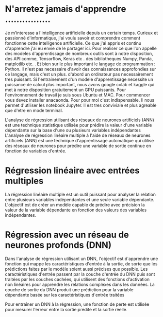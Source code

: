 # N'arretez jamais d'apprendre ................

Je m'interesse a l'intelligence artificielle depuis un certain temps.
Curieux et passionné d'informatique, j'ai voulu savoir et comprendre comment fonctionne cette intelligence artificielle.
Ce que j'ai appris et continu d'apprendre j'ai eu envie de le partager ici.
Pour realiser ce que l'on appelle des modeles d'apprentissage de nombreux outils sont à notre disposition, des API  comme, Tensorflow, Keras etc . des bibliotheques Numpy, Panda, matplotlib etc. . Et bien sur le plus important le langage de programmation : Python.
Il n'est pas necessaire d'avoir des connaissances approfondies sur ce langage, mais c'est un plus.
d'abord un ordinateur pas necessairement tres puissant. Si l'entrainement d'un modele d'apprentissage necessite un puissance de calcul plus important, nous avons google colab et kaggle qui met à notre disposition gratuitement un GPU puissants.
Pour l'environnement de travail je suis sous Ubuntu et MAC.
Pour commencer vous devez installer anacaonda. Pour pour moi c'est indispensable. Il nous permet d'utiliser les notebook Jupyter. Il est tres conviviale et plus agreable que d'etre en mode terminal.







L'analyse de régression utilisant des réseaux de neurones artificiels (ANN) est une technique statistique utilisée pour prédire la valeur d'une variable dépendante sur la base d'une ou plusieurs variables indépendantes
L'analyse de régression linéaire multiple à l'aide de réseaux de neurones artificiels (ANN) est une technique d'apprentissage automatique qui utilise des réseaux de neurones pour prédire une variable de sortie continue en fonction de variables d'entrée.
# Régression linéaire avec entrées multiples
La régression linéaire multiple est un outil puissant pour analyser la relation entre plusieurs variables indépendantes et une seule variable dépendante. L'objectif est de créer un modèle capable de prédire avec précision la valeur de la variable dépendante en fonction des valeurs des variables indépendantes. 
# Régression avec un réseau de neurones profonds (DNN)
Dans l'analyse de régression utilisant un DNN, l'objectif est d'apprendre une fonction qui mappe les caractéristiques d'entrée à la sortie, de sorte que les prédictions faites par le modèle soient aussi précises que possible. Les caractéristiques d'entrée passent par la couche d'entrée du DNN puis sont traitées par les couches cachées, qui utilisent des fonctions d'activation non linéaires pour apprendre les relations complexes dans les données. La couche de sortie du DNN produit une prédiction pour la variable dépendante basée sur les caractéristiques d'entrée traitées

Pour entraîner un DNN à la régression, une fonction de perte est utilisée pour mesurer l'erreur entre la sortie prédite et la sortie réelle.





